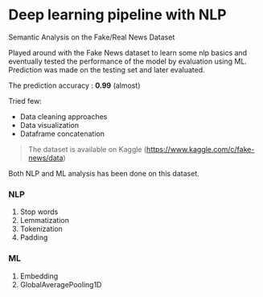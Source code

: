# Deep learning pipeline with NLP

Semantic Analysis on the Fake/Real News Dataset

Played around with the Fake News dataset to learn some nlp basics and eventually tested the performance of the model by evaluation using ML.
Prediction was made on the testing set and later evaluated.

The prediction accuracy : **0.99** (almost)

Tried few:
* Data cleaning approaches
* Data visualization
* Dataframe concatenation


> The dataset is available on Kaggle (https://www.kaggle.com/c/fake-news/data)

Both NLP and ML analysis has been done on this dataset. 

### NLP
1. Stop words
2. Lemmatization
3. Tokenization
4. Padding

### ML  
1. Embedding
2. GlobalAveragePooling1D



